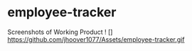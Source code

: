 # employee-tracker
Screenshots of Working Product 
! [] https://github.com/jhoover1077/Assets/employee-tracker.gif
